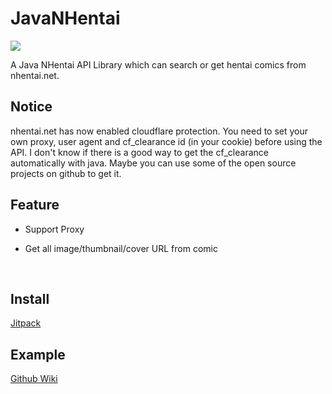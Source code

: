 # JavaNHentai

[![](https://jitpack.io/v/samyycX/JavaNHentai.svg)](https://jitpack.io/#samyycX/JavaNHentai)

A Java NHentai API Library which can search or get hentai comics from nhentai.net.

## Notice

nhentai.net has now enabled cloudflare protection. You need to set your own proxy, user agent and cf_clearance id (in your cookie) before using the API. I don't know if there is a good way to get the cf_clearance automatically with java. Maybe you can use some of the open source projects on github to get it.

## Feature

- Support Proxy

- Get all image/thumbnail/cover URL from comic 

​	

## Install

[Jitpack](https://jitpack.io/#samyycX/JavaNHentai)



## Example

[Github Wiki](https://github.com/samyycX/JavaNHentai/wiki)